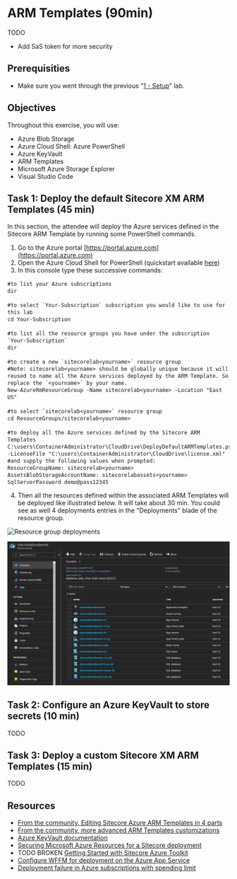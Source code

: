 # ARM Templates (90min)

TODO
- Add SaS token for more security

## Prerequisities

- Make sure you went through the previous "[1 - Setup](../1%20-%20Setup/README.md)" lab.

## Objectives

Throughout this exercise, you will use:
- Azure Blob Storage
- Azure Cloud Shell: Azure PowerShell
- Azure KeyVault
- ARM Templates
- Microsoft Azure Storage Explorer
- Visual Studio Code

## Task 1: Deploy the default Sitecore XM ARM Templates (45 min)

In this section, the attendee will deploy the Azure services defined in the Sitecore ARM Template by running some PowerShell commands.

1. Go to the Azure portal [https://portal.azure.com](https://portal.azure.com)
2. Open the Azure Cloud Shell for PowerShell (quickstart available [here](https://docs.microsoft.com/en-us/azure/cloud-shell/quickstart-powershell))
3. In this console type these successive commands:

```
#to list your Azure subscriptions
dir

#to select `Your-Subscription` subscription you would like to use for this lab
cd Your-Subscription

#to list all the resource groups you have under the subscription `Your-Subscription`
dir

#to create a new `sitecorelab<yourname>` resource group
#Note: sitecorelab<yourname> should be globally unique because it will reused to name all the Azure services deployed by the ARM Template. So replace the `<yourname>` by your name.
New-AzureRmResourceGroup -Name sitecorelab<yourname> -Location "East US"

#to select `sitecorelab<yourname>` resource group
cd ResourceGroups/sitecorelab<yourname>

#to deploy all the Azure services defined by the Sitecore ARM Templates
C:\users\ContainerAdministrator\CloudDrive\DeployDefaultARMTemplates.ps1 -LicenseFile "C:\users\ContainerAdministrator\CloudDrive\license.xml"
#and supply the following values when prompted:
ResourceGroupName: sitecorelab<yourname>
AssetsBlobStorageAccountName: sitecorelabassets<yourname>
SqlServerPassword demo@pass12345
```

4. Then all the resources defined within the associated ARM Templates will be deployed like illustrated below. It will take about 30 min. You could see as well 4 deployments entries in the "Deployments" blade of the resource group.

![Resource group deployments](./imgs/resource%20group%20deployment.PNG)

![Azure resources created](./imgs/azure%20resources%20created.PNG)

## Task 2: Configure an Azure KeyVault to store secrets (10 min)

TODO

## Task 3: Deploy a custom Sitecore XM ARM Templates (15 min)

TODO

## Resources

- [From the community, Editing Sitecore Azure ARM Templates in 4 parts](http://robearlam.com/blog/editing-sitecore-azure-arm-templates-part-1-introduction/)
- [From the community, more advanced ARM Templates customizations](https://alwaysupalwayson.blogspot.ca/2017/02/lets-cook-and-play-with-default.html)
- [Azure KeyVault documentation](https://docs.microsoft.com/en-us/azure/key-vault/)
- [Securing Microsoft Azure Resources for a Sitecore deployment](https://doc.sitecore.net/sitecore_experience_platform/setting_up_and_maintaining/sitecore_on_azure/analytics/securing_microsoft_azure_resources_for_a_sitecore_deployment)
- TODO BROKEN [Getting Started with Sitecore Azure Toolkit](https://doc.sitecore.net/cloud/working_with_sitecore_azure/configuring_sitecore_azure/getting_started_with_sitecore_azure_toolkit)
- [Configure WFFM for deployment on the Azure App Service](https://doc.sitecore.net/web%20forms%20for%20marketers/setting%20up%20web%20forms/installing/configure%20wffm%20for%20deployment%20on%20the%20azure%20app%20service)
- [Deployment failure in Azure subscriptions with spending limit](https://kb.sitecore.net/articles/915122)
